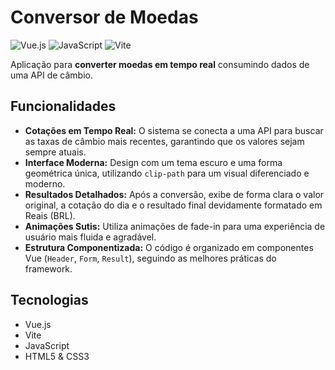 # Conversor de Moedas

![Vue.js](https://img.shields.io/badge/vue.js-%2335495e.svg?style=for-the-badge&logo=vue.js&logoColor=%234FC08D)
![JavaScript](https://img.shields.io/badge/javascript-%23323330.svg?style=for-the-badge&logo=javascript&logoColor=%23F7DF1E)
![Vite](https://img.shields.io/badge/vite-%23646CFF.svg?style=for-the-badge&logo=vite&logoColor=white)

Aplicação para **converter moedas em tempo real** consumindo dados de uma API de câmbio.

## Funcionalidades

- **Cotações em Tempo Real:** O sistema se conecta a uma API para buscar as taxas de câmbio mais recentes, garantindo que os valores sejam sempre atuais.
- **Interface Moderna:** Design com um tema escuro e uma forma geométrica única, utilizando `clip-path` para um visual diferenciado e moderno.
- **Resultados Detalhados:** Após a conversão, exibe de forma clara o valor original, a cotação do dia e o resultado final devidamente formatado em Reais (BRL).
- **Animações Sutis:** Utiliza animações de fade-in para uma experiência de usuário mais fluida e agradável.
- **Estrutura Componentizada:** O código é organizado em componentes Vue (`Header`, `Form`, `Result`), seguindo as melhores práticas do framework.

## Tecnologias

- Vue.js
- Vite
- JavaScript
- HTML5 & CSS3
